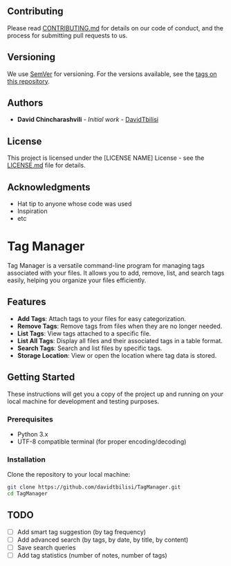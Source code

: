 
## Contributing

Please read [CONTRIBUTING.md](CONTRIBUTING.md) for details on our code of conduct, and the process for submitting pull requests to us.

## Versioning

We use [SemVer](http://semver.org/) for versioning. For the versions available, see the [tags on this repository](https://github.com/your/project/tags). 

## Authors

* **David Chincharashvili** - *Initial work* - [DavidTbilisi](https://github.com/davidtbilisi)


## License

This project is licensed under the [LICENSE NAME] License - see the [LICENSE.md](LICENSE.md) file for details.

## Acknowledgments

* Hat tip to anyone whose code was used
* Inspiration
* etc


# Tag Manager

Tag Manager is a versatile command-line program for managing tags associated with your files. It allows you to add, remove, list, and search tags easily, helping you organize your files efficiently.

## Features

- **Add Tags**: Attach tags to your files for easy categorization.
- **Remove Tags**: Remove tags from files when they are no longer needed.
- **List Tags**: View tags attached to a specific file.
- **List All Tags**: Display all files and their associated tags in a table format.
- **Search Tags**: Search and list files by specific tags.
- **Storage Location**: View or open the location where tag data is stored.

## Getting Started

These instructions will get you a copy of the project up and running on your local machine for development and testing purposes.

### Prerequisites

- Python 3.x
- UTF-8 compatible terminal (for proper encoding/decoding)

### Installation

Clone the repository to your local machine:

```bash
git clone https://github.com/davidtbilisi/TagManager.git
cd TagManager
```


## TODO
- [ ] Add smart tag suggestion (by tag frequency)
- [ ] Add advanced search (by tags, by date, by title, by content)
- [ ] Save search queries
- [ ] Add tag statistics (number of notes, number of tags)

